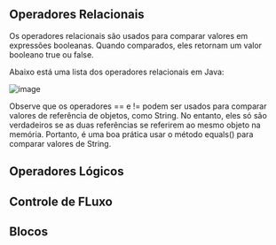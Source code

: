 ## Operadores Relacionais

Os operadores relacionais são usados para comparar valores em expressões booleanas. Quando comparados, eles retornam um valor booleano true ou false.

Abaixo está uma lista dos operadores relacionais em Java:

![image](https://user-images.githubusercontent.com/122856066/236090993-b72b794f-368d-4d67-9df3-4134f7af228d.png)

Observe que os operadores == e != podem ser usados para comparar valores de referência de objetos, como String. No entanto, eles só são verdadeiros se as duas referências se referirem ao mesmo objeto na memória. Portanto, é uma boa prática usar o método equals() para comparar valores de String.

## Operadores Lógicos

## Controle de FLuxo

## Blocos
